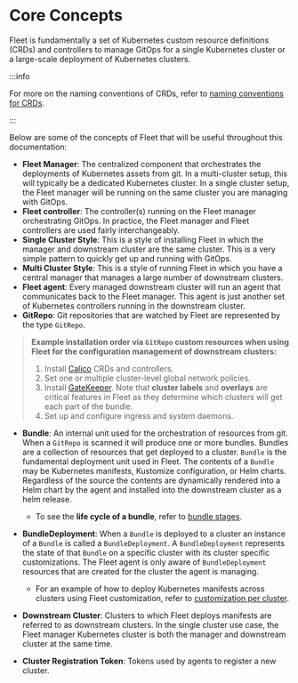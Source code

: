 # Core Concepts

Fleet is fundamentally a set of Kubernetes custom resource definitions (CRDs) and controllers
to manage GitOps for a single Kubernetes cluster or a large-scale deployment of Kubernetes clusters.

:::info

For more on the naming conventions of CRDs, refer to [naming conventions for CRDs](./troubleshooting.md#naming-conventions-for-crds).

:::

Below are some of the concepts of Fleet that will be useful throughout this documentation:

* **Fleet Manager**: The centralized component that orchestrates the deployments of Kubernetes assets
    from git. In a multi-cluster setup, this will typically be a dedicated Kubernetes cluster. In a
    single cluster setup, the Fleet manager will be running on the same cluster you are managing with GitOps.
* **Fleet controller**: The controller(s) running on the Fleet manager orchestrating GitOps. In practice,
    the Fleet manager and Fleet controllers are used fairly interchangeably.
* **Single Cluster Style**: This is a style of installing Fleet in which the manager and downstream cluster are the
    same cluster.  This is a very simple pattern to quickly get up and running with GitOps.
* **Multi Cluster Style**: This is a style of running Fleet in which you have a central manager that manages a large
    number of downstream clusters.
* **Fleet agent**: Every managed downstream cluster will run an agent that communicates back to the Fleet manager.
    This agent is just another set of Kubernetes controllers running in the downstream cluster.
* **GitRepo**: Git repositories that are watched by Fleet are represented by the type `GitRepo`.

>**Example installation order via `GitRepo` custom resources when using Fleet for the configuration management of downstream clusters:**
>
> 1. Install [Calico](https://github.com/projectcalico/calico) CRDs and controllers.
> 2. Set one or multiple cluster-level global network policies.
> 3. Install [GateKeeper](https://github.com/open-policy-agent/gatekeeper). Note that **cluster labels** and **overlays** are critical features in Fleet as they determine which clusters will get each part of the bundle.
> 4. Set up and configure ingress and system daemons.

* **Bundle**: An internal unit used for the orchestration of resources from git.
    When a `GitRepo` is scanned it will produce one or more bundles. Bundles are a collection of
    resources that get deployed to a cluster. `Bundle` is the fundamental deployment unit used in Fleet. The
    contents of a `Bundle` may be Kubernetes manifests, Kustomize configuration, or Helm charts.
    Regardless of the source the contents are dynamically rendered into a Helm chart by the agent
    and installed into the downstream cluster as a helm release.

    - To see the **life cycle of a bundle**, refer to [bundle stages](./ref-bundle-stages.md).

* **BundleDeployment**: When a `Bundle` is deployed to a cluster an instance of a `Bundle` is called a `BundleDeployment`.
    A `BundleDeployment` represents the state of that `Bundle` on a specific cluster with its cluster specific
    customizations. The Fleet agent is only aware of `BundleDeployment` resources that are created for
    the cluster the agent is managing.

    - For an example of how to deploy Kubernetes manifests across clusters using Fleet customization, refer to [customization per cluster](./gitrepo-targets.md#customization-per-cluster).

* **Downstream Cluster**: Clusters to which Fleet deploys manifests are referred to as downstream clusters. In the single cluster use case, the Fleet manager Kubernetes cluster is both the manager and downstream cluster at the same time.
* **Cluster Registration Token**: Tokens used by agents to register a new cluster.
